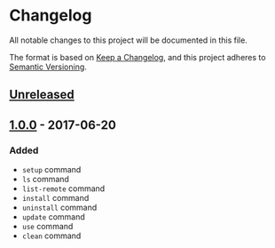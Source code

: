 # Changelog
All notable changes to this project will be documented in this file.

The format is based on [Keep a Changelog](https://keepachangelog.com/en/1.0.0/),
and this project adheres to [Semantic Versioning](https://semver.org/spec/v2.0.0.html).

## [Unreleased]

## [1.0.0] - 2017-06-20
### Added
- `setup` command
- `ls` command
- `list-remote` command
- `install` command
- `uninstall` command
- `update` command
- `use` command
- `clean` command

[Unreleased]: https://github.com/NTBBloodbath/nvenv/compare/v1.0.0...HEAD
[1.0.0]: https://github.com/NTBBloodbath/nvenv/releases/tag/v1.0.0
